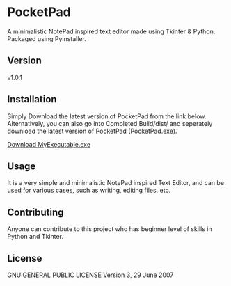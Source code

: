 # PocketPad

A minimalistic NotePad inspired text editor made using Tkinter & Python.
Packaged using Pyinstaller.

## Version

v1.0.1

## Installation

Simply Download the latest version of PocketPad from the link below.
Alternatively, you can also go into Completed Build/dist/ and seperately download the latest version of PocketPad (PocketPad.exe).

<a href="Package/Completed Build/dist/PocketPad.exe">Download MyExecutable.exe</a>



## Usage

It is a very simple and minimalistic NotePad inspired Text Editor, and can be used for various cases, such as writing, editing files, etc.

## Contributing

Anyone can contribute to this project who has beginner level of skills in Python and Tkinter.

## License

GNU GENERAL PUBLIC LICENSE Version 3, 29 June 2007
